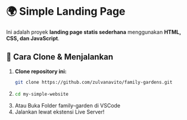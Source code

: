 # 🌍 Simple Landing Page

Ini adalah proyek **landing page statis sederhana** menggunakan **HTML, CSS, dan JavaScript**.

## 🚀 Cara Clone & Menjalankan

1. **Clone repository ini:**  
   ```bash
   git clone https://github.com/zulvanavito/family-gardens.git

2. ```bash
   cd my-simple-website
   
3. Atau Buka Folder family-garden di VSCode
4. Jalankan lewat ekstensi Live Server!


